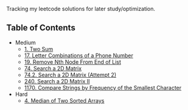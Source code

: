 
Tracking my leetcode solutions for later study/optimization. 

## Table of Contents

* Medium
    - [1. Two Sum](python/1.py)
    - [17. Letter Combinations of a Phone Number](python/17.py)
    - [19. Remove Nth Node From End of List](python/19.py)
    - [74. Search a 2D Matrix](python/74.py)
    - [74.2. Search a 2D Matrix (Attempt 2)](python/74.2.py)
    - [240. Search a 2D Matrix II](python/240.py)
    - [1170. Compare Strings by Frequency of the Smallest Character](python/1170.py) 
* Hard
    - [4. Median of Two Sorted Arrays](python/4.py)